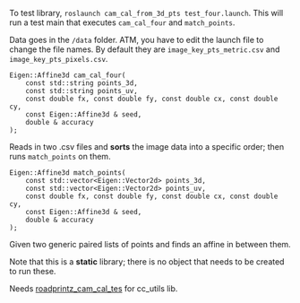 To test library, `roslaunch cam_cal_from_3d_pts test_four.launch`. This will run a test main that executes `cam_cal_four` and `match_points`.


Data goes in the `/data` folder. ATM, you have to edit the launch file to change the file names. By default they are `image_key_pts_metric.csv` and `image_key_pts_pixels.csv`.


~~~
Eigen::Affine3d cam_cal_four(
	const std::string points_3d,
	const std::string points_uv,
	const double fx, const double fy, const double cx, const double cy,
	const Eigen::Affine3d & seed,
	double & accuracy
);
~~~
Reads in two .csv files and **sorts** the image data into a specific order; then runs `match_points` on them.


~~~
Eigen::Affine3d match_points(
	const std::vector<Eigen::Vector2d> points_3d,
	const std::vector<Eigen::Vector2d> points_uv,
	const double fx, const double fy, const double cx, const double cy,
	const Eigen::Affine3d & seed,
	double & accuracy
);
~~~
Given two generic paired lists of points and finds an affine in between them.


Note that this is a **static** library; there is no object that needs to be created to run these.


Needs [roadprintz_cam_cal_tes](https://github.com/RoadPrintz/roadprintz_cam_cal_tes) for cc_utils lib.
